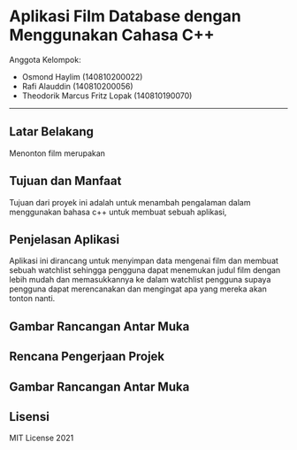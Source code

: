 # Aplikasi Film Database dengan Menggunakan Cahasa C++

Anggota Kelompok:
* Osmond Haylim (140810200022)
* Rafi Alauddin (140810200056)
* Theodorik Marcus Fritz Lopak (140810190070)
---
## Latar Belakang

Menonton film merupakan 

## Tujuan dan Manfaat

Tujuan dari proyek ini adalah untuk menambah pengalaman dalam menggunakan bahasa c++ untuk membuat sebuah aplikasi,

## Penjelasan Aplikasi

Aplikasi ini dirancang untuk menyimpan data mengenai film dan membuat sebuah watchlist sehingga pengguna dapat menemukan judul film dengan lebih mudah dan memasukkannya ke dalam watchlist pengguna supaya pengguna dapat merencanakan dan mengingat apa yang mereka akan tonton nanti.


## Gambar Rancangan Antar Muka
<!--
Buat rancangan antar muka selengkap mungkin sesuai fungsi aplikasinya. rancangan antar muka
diusahakan serapih dan seindah mungkin. tools yang digunakan dalam pembuatan rancangan gambar
dibebaskan sesuai kreatifitas kalian
!-->


## Rencana Pengerjaan Projek
## Gambar Rancangan Antar Muka
<!--
Dalam kondisi pandemi seperti ini, tidak memungkinkan untuk bertemu bertatap muka. Maka dari itu
jelaskan bagaimana kalian bekerja sama, berkoordinasi, pembagian kerja.Tools apa yang kalian gunakan
untuk bekerja bersama sama cth github, google docs, google meet
!-->


## Lisensi

MIT License 2021
